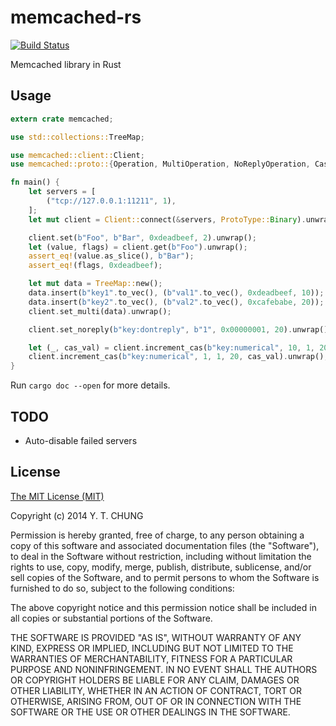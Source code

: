 # memcached-rs

[![Build Status](https://travis-ci.org/zonyitoo/memcached-rs.svg)](https://travis-ci.org/zonyitoo/memcached-rs)

Memcached library in Rust

## Usage

```rust
extern crate memcached;

use std::collections::TreeMap;

use memcached::client::Client;
use memcached::proto::{Operation, MultiOperation, NoReplyOperation, CasOperation, ProtoType};

fn main() {
    let servers = [
        ("tcp://127.0.0.1:11211", 1),
    ];
    let mut client = Client::connect(&servers, ProtoType::Binary).unwrap();

    client.set(b"Foo", b"Bar", 0xdeadbeef, 2).unwrap();
    let (value, flags) = client.get(b"Foo").unwrap();
    assert_eq!(value.as_slice(), b"Bar");
    assert_eq!(flags, 0xdeadbeef);

    let mut data = TreeMap::new();
    data.insert(b"key1".to_vec(), (b"val1".to_vec(), 0xdeadbeef, 10));
    data.insert(b"key2".to_vec(), (b"val2".to_vec(), 0xcafebabe, 20));
    client.set_multi(data).unwrap();

    client.set_noreply(b"key:dontreply", b"1", 0x00000001, 20).unwrap();

    let (_, cas_val) = client.increment_cas(b"key:numerical", 10, 1, 20, 0).unwrap();
    client.increment_cas(b"key:numerical", 1, 1, 20, cas_val).unwrap();
}
```

Run `cargo doc --open` for more details.

## TODO

* Auto-disable failed servers

## License

[The MIT License (MIT)](http://opensource.org/licenses/MIT)

Copyright (c) 2014 Y. T. CHUNG

Permission is hereby granted, free of charge, to any person obtaining a copy
of this software and associated documentation files (the "Software"), to deal
in the Software without restriction, including without limitation the rights
to use, copy, modify, merge, publish, distribute, sublicense, and/or sell
copies of the Software, and to permit persons to whom the Software is
furnished to do so, subject to the following conditions:

The above copyright notice and this permission notice shall be included in
all copies or substantial portions of the Software.

THE SOFTWARE IS PROVIDED "AS IS", WITHOUT WARRANTY OF ANY KIND, EXPRESS OR
IMPLIED, INCLUDING BUT NOT LIMITED TO THE WARRANTIES OF MERCHANTABILITY,
FITNESS FOR A PARTICULAR PURPOSE AND NONINFRINGEMENT. IN NO EVENT SHALL THE
AUTHORS OR COPYRIGHT HOLDERS BE LIABLE FOR ANY CLAIM, DAMAGES OR OTHER
LIABILITY, WHETHER IN AN ACTION OF CONTRACT, TORT OR OTHERWISE, ARISING FROM,
OUT OF OR IN CONNECTION WITH THE SOFTWARE OR THE USE OR OTHER DEALINGS IN
THE SOFTWARE.
